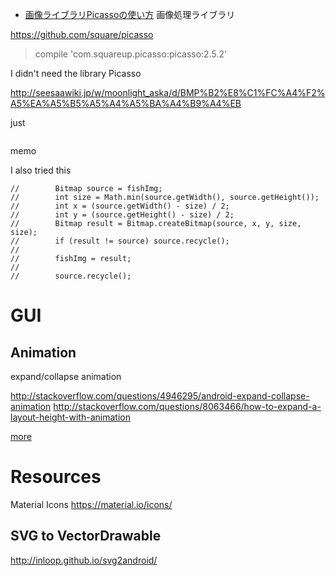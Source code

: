 - [画像ライブラリPicassoの使い方](http://qiita.com/hotchemi/items/33ebd5faa42d2d05c2b6)
画像処理ライブラリ

https://github.com/square/picasso

> compile 'com.squareup.picasso:picasso:2.5.2'

I didn't need the library Picasso

http://seesaawiki.jp/w/moonlight_aska/d/BMP%B2%E8%C1%FC%A4%F2%A5%EA%A5%B5%A5%A4%A5%BA%A4%B9%A4%EB

just

```

```

memo

I also tried this

```
//        Bitmap source = fishImg;
//        int size = Math.min(source.getWidth(), source.getHeight());
//        int x = (source.getWidth() - size) / 2;
//        int y = (source.getHeight() - size) / 2;
//        Bitmap result = Bitmap.createBitmap(source, x, y, size, size);
//        if (result != source) source.recycle();
//
//        fishImg = result;
//
//        source.recycle();
```

# GUI
## Animation
expand/collapse animation

 http://stackoverflow.com/questions/4946295/android-expand-collapse-animation
 http://stackoverflow.com/questions/8063466/how-to-expand-a-layout-height-with-animation
 
 [more](./memo/gui_animation.md)

# Resources
Material Icons
https://material.io/icons/

## SVG to VectorDrawable
http://inloop.github.io/svg2android/